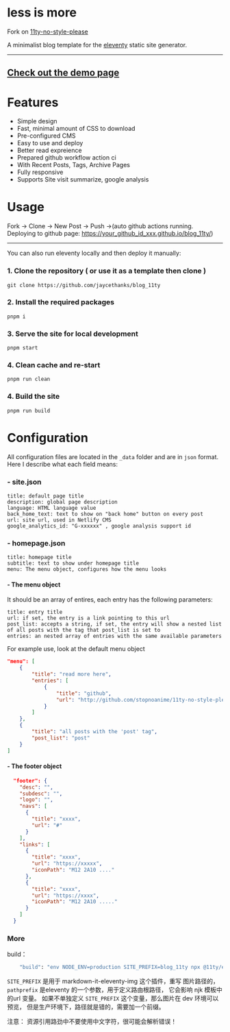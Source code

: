 # less is more
Fork on  [11ty-no-style-please](https://github.com/stopnoanime/11ty-no-style-please)

A minimalist blog template for the [eleventy](https://www.11ty.dev/) static site generator. 


---


## [Check out the demo page](https://jaycethanks.github.io/blog_11ty/)

# Features
- Simple design
- Fast, minimal amount of CSS to download
- Pre-configured CMS
- Easy to use and deploy
- Better read expreience
- Prepared github workflow action ci
- With Recent Posts, Tags, Archive Pages
- Fully responsive
- Supports Site visit summarize, google analysis

# Usage

Fork -> Clone -> New Post -> Push ->(auto github actions running. Deploying to github page: https://your_github_id_xxx.github.io/blog_11ty/)


---
You can also run eleventy locally and then deploy it manually:

### 1. Clone the repository ( or use it as a template then clone )

`git clone https://github.com/jaycethanks/blog_11ty`

### 2. Install the required packages

`pnpm i`

### 3. Serve the site for local development

`pnpm start`

### 4. Clean cache and re-start

`pnpm run clean`

### 4. Build the site

`pnpm run build`



# Configuration

All configuration files are located in the `_data` folder and are in `json` format.
Here I describe what each field means:

### - site.json
```
title: default page title
description: global page description
language: HTML language value
back_home_text: text to show on "back home" button on every post
url: site url, used in Netlify CMS
google_analytics_id: "G-xxxxxx" , google analysis support id

```

### - homepage.json
```
title: homepage title
subtitle: text to show under homepage title
menu: The menu object, configures how the menu looks
```

#### - The menu object
It should be an array of entires, each entry has the following parameters:
```
title: entry title
url: if set, the entry is a link pointing to this url
post_list: accepts a string, if set, the entry will show a nested list of all posts with the tag that post_list is set to
entries: an nested array of entries with the same available parameters
```

For example use, look at the default menu object
```json
"menu": [
    {
        "title": "read more here",
        "entries": [
            {
                "title": "github",
                "url": "http://github.com/stopnoanime/11ty-no-style-please"
            }
        ]
    },
    {
        "title": "all posts with the 'post' tag",
        "post_list": "post"
    }
]
```

#### - The footer object

```json
  "footer": {
    "desc": "",
    "subdesc": "",
    "logo": "",
    "navs": [
      {
        "title": "xxxx",
        "url": "#"
      }
    ],
    "links": [
      {
        "title": "xxxx",
        "url": "https://xxxxx",
        "iconPath": "M12 2A10 ...."
      },
      {
        "title": "xxxx",
        "url": "https://xxxx",
        "iconPath": "M12 2A10 ....."
      }
    ]
  }
```








### More
build：
```bash
    "build": "env NODE_ENV=production SITE_PREFIX=blog_11ty npx @11ty/eleventy --pathprefix 'blog_11ty'",
```
`SITE_PREFIX` 是用于 markdown-it-eleventy-img 这个插件，重写 图片路径的， `pathprefix` 是eleventy 的一个参数，用于定义路由根路径， 它会影响 njk 模板中的url 变量。 
如果不单独定义 `SITE_PREFIX` 这个变量，那么图片在 dev 环境可以预览， 但是生产环境下，路径就是错的，需要加一个前缀。 

注意： 资源引用路劲中不要使用中文字符，很可能会解析错误！